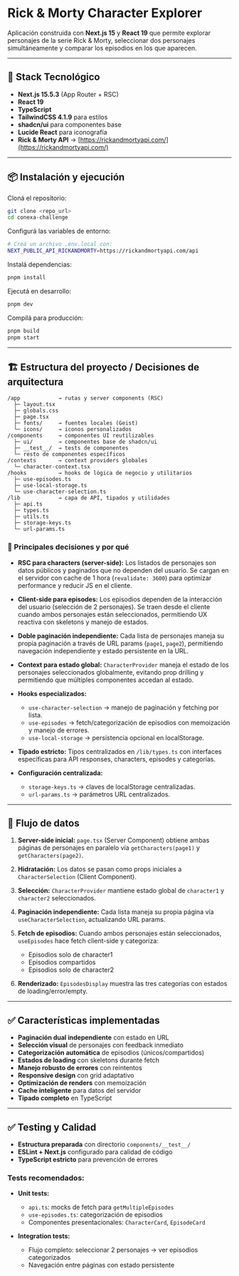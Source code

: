 # Rick & Morty Character Explorer

Aplicación construida con **Next.js 15** y **React 19** que permite explorar personajes de la serie Rick & Morty, seleccionar dos personajes simultáneamente y comparar los episodios en los que aparecen.

---

## 🚀 Stack Tecnológico

* **Next.js 15.5.3** (App Router + RSC)
* **React 19**
* **TypeScript**
* **TailwindCSS 4.1.9** para estilos
* **shadcn/ui** para componentes base
* **Lucide React** para iconografía
* **Rick & Morty API** → [https://rickandmortyapi.com/](https://rickandmortyapi.com/)

---

## 📦 Instalación y ejecución

Cloná el repositorio:

```bash
git clone <repo_url>
cd conexa-challenge
```

Configurá las variables de entorno:

```bash
# Creá un archivo .env.local con:
NEXT_PUBLIC_API_RICKANDMORTY=https://rickandmortyapi.com/api
```

Instalá dependencias:

```bash
pnpm install
```

Ejecutá en desarrollo:

```bash
pnpm dev
```

Compilá para producción:

```bash
pnpm build
pnpm start
```

---

## 🏗️ Estructura del proyecto / Decisiones de arquitectura

```
/app            → rutas y server components (RSC)
  ├─ layout.tsx
  ├─ globals.css
  ├─ page.tsx
  ├─ fonts/     → fuentes locales (Geist)
  └─ icons/     → iconos personalizados
/components     → componentes UI reutilizables
  ├─ ui/        → componentes base de shadcn/ui
  ├─ __test__/  → tests de componentes
  └─ resto de componentes específicos
/contexts       → context providers globales
  └─ character-context.tsx
/hooks          → hooks de lógica de negocio y utilitarios
  ├─ use-episodes.ts
  ├─ use-local-storage.ts
  └─ use-character-selection.ts
/lib            → capa de API, tipados y utilidades
  ├─ api.ts
  ├─ types.ts
  ├─ utils.ts
  ├─ storage-keys.ts
  └─ url-params.ts
```

### 🔹 Principales decisiones y por qué

* **RSC para characters (server-side):**
  Los listados de personajes son datos públicos y paginados que no dependen del usuario. Se cargan en el servidor con cache de 1 hora (`revalidate: 3600`) para optimizar performance y reducir JS en el cliente.

* **Client-side para episodes:**
  Los episodios dependen de la interacción del usuario (selección de 2 personajes). Se traen desde el cliente cuando ambos personajes están seleccionados, permitiendo UX reactiva con skeletons y manejo de estados.

* **Doble paginación independiente:**
  Cada lista de personajes maneja su propia paginación a través de URL params (`page1`, `page2`), permitiendo navegación independiente y estado persistente en la URL.

* **Context para estado global:**
  `CharacterProvider` maneja el estado de los personajes seleccionados globalmente, evitando prop drilling y permitiendo que múltiples componentes accedan al estado.

* **Hooks especializados:**
  * `use-character-selection` → manejo de paginación y fetching por lista.
  * `use-episodes` → fetch/categorización de episodios con memoización y manejo de errores.
  * `use-local-storage` → persistencia opcional en localStorage.

* **Tipado estricto:**
  Tipos centralizados en `/lib/types.ts` con interfaces específicas para API responses, characters, episodes y categorías.

* **Configuración centralizada:**
  * `storage-keys.ts` → claves de localStorage centralizadas.
  * `url-params.ts` → parámetros URL centralizados.

---

## 🧩 Flujo de datos

1. **Server-side inicial:** `page.tsx` (Server Component) obtiene ambas páginas de personajes en paralelo vía `getCharacters(page1)` y `getCharacters(page2)`.

2. **Hidratación:** Los datos se pasan como props iniciales a `CharacterSelection` (Client Component).

3. **Selección:** `CharacterProvider` mantiene estado global de `character1` y `character2` seleccionados.

4. **Paginación independiente:** Cada lista maneja su propia página vía `useCharacterSelection`, actualizando URL params.

5. **Fetch de episodios:** Cuando ambos personajes están seleccionados, `useEpisodes` hace fetch client-side y categoriza:
   * Episodios solo de character1
   * Episodios compartidos
   * Episodios solo de character2

6. **Renderizado:** `EpisodesDisplay` muestra las tres categorías con estados de loading/error/empty.

---

## ✅ Características implementadas

* **Paginación dual independiente** con estado en URL
* **Selección visual** de personajes con feedback inmediato
* **Categorización automática** de episodios (únicos/compartidos)
* **Estados de loading** con skeletons durante fetch
* **Manejo robusto de errores** con reintentos
* **Responsive design** con grid adaptativo
* **Optimización de renders** con memoización
* **Cache inteligente** para datos del servidor
* **Tipado completo** en TypeScript

---

## ✅ Testing y Calidad

* **Estructura preparada** con directorio `components/__test__/`
* **ESLint + Next.js** configurado para calidad de código
* **TypeScript estricto** para prevención de errores

### Tests recomendados:

* **Unit tests:**
  * `api.ts`: mocks de fetch para `getMultipleEpisodes`
  * `use-episodes.ts`: categorización de episodios
  * Componentes presentacionales: `CharacterCard`, `EpisodeCard`

* **Integration tests:**
  * Flujo completo: seleccionar 2 personajes → ver episodios categorizados
  * Navegación entre páginas con estado persistente
